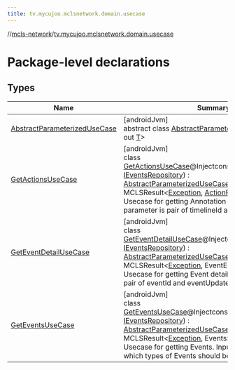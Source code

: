 ```yaml
---
title: tv.mycujoo.mclsnetwork.domain.usecase
---
```

//[mcls-network](../../index.html)/[tv.mycujoo.mclsnetwork.domain.usecase](index.html)



# Package-level declarations



## Types


| Name | Summary |
|---|---|
| [AbstractParameterizedUseCase](-abstract-parameterized-use-case/index.html) | [androidJvm]<br>abstract class [AbstractParameterizedUseCase](-abstract-parameterized-use-case/index.html)&lt;in [P](-abstract-parameterized-use-case/index.html), out [T](-abstract-parameterized-use-case/index.html)&gt; |
| [GetActionsUseCase](-get-actions-use-case/index.html) | [androidJvm]<br>class [GetActionsUseCase](-get-actions-use-case/index.html)@Injectconstructor(repository: [IEventsRepository](../tv.mycujoo.mclsnetwork.domain.repository/-i-events-repository/index.html)) : [AbstractParameterizedUseCase](-abstract-parameterized-use-case/index.html)&lt;[TimelineIdPairParam](../tv.mycujoo.mclsnetwork.domain.params/-timeline-id-pair-param/index.html), MCLSResult&lt;[Exception](https://kotlinlang.org/api/latest/jvm/stdlib/kotlin/-exception/index.html), [ActionResponse](../tv.mycujoo.mclsnetwork.data.entity/-action-response/index.html)&gt;&gt; <br>Usecase for getting Annotation Actions Input parameter is pair of timelineId and updateEventId |
| [GetEventDetailUseCase](-get-event-detail-use-case/index.html) | [androidJvm]<br>class [GetEventDetailUseCase](-get-event-detail-use-case/index.html)@Injectconstructor(repository: [IEventsRepository](../tv.mycujoo.mclsnetwork.domain.repository/-i-events-repository/index.html)) : [AbstractParameterizedUseCase](-abstract-parameterized-use-case/index.html)&lt;[EventIdPairParam](../tv.mycujoo.mclsnetwork.domain.params/-event-id-pair-param/index.html), MCLSResult&lt;[Exception](https://kotlinlang.org/api/latest/jvm/stdlib/kotlin/-exception/index.html), EventEntity&gt;&gt; <br>Usecase for getting Event details. Input parameter is pair of eventId and eventUpdateId |
| [GetEventsUseCase](-get-events-use-case/index.html) | [androidJvm]<br>class [GetEventsUseCase](-get-events-use-case/index.html)@Injectconstructor(repository: [IEventsRepository](../tv.mycujoo.mclsnetwork.domain.repository/-i-events-repository/index.html)) : [AbstractParameterizedUseCase](-abstract-parameterized-use-case/index.html)&lt;[EventListParams](../tv.mycujoo.mclsnetwork.domain.params/-event-list-params/index.html), MCLSResult&lt;[Exception](https://kotlinlang.org/api/latest/jvm/stdlib/kotlin/-exception/index.html), Events&gt;&gt; <br>Usecase for getting Events. Input parameter defines which types of Events should be returned |

